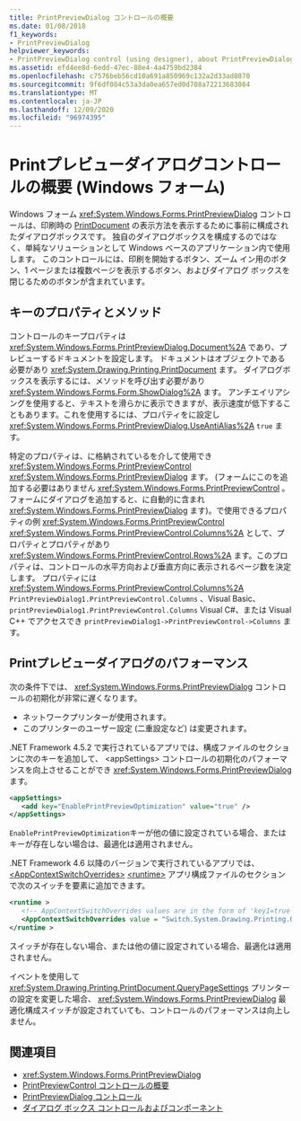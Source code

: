 ```yaml
---
title: PrintPreviewDialog コントロールの概要
ms.date: 01/08/2018
f1_keywords:
- PrintPreviewDialog
helpviewer_keywords:
- PrintPreviewDialog control (using designer), about PrintPreviewDialog
ms.assetid: efd4ee8d-6edd-47ec-88e4-4a4759bd2384
ms.openlocfilehash: c7576beb56cd10a691a850969c132a2d33ad8870
ms.sourcegitcommit: 9f6df084c53a3da0ea657ed0d708a72213683084
ms.translationtype: MT
ms.contentlocale: ja-JP
ms.lasthandoff: 12/09/2020
ms.locfileid: "96974395"
---
```

# <a name="printpreviewdialog-control-overview-windows-forms"></a>Printプレビューダイアログコントロールの概要 (Windows フォーム)

Windows フォーム <xref:System.Windows.Forms.PrintPreviewDialog> コントロールは、印刷時の [PrintDocument](printdocument-component-windows-forms.md) の表示方法を表示するために事前に構成されたダイアログボックスです。 独自のダイアログボックスを構成するのではなく、単純なソリューションとして Windows ベースのアプリケーション内で使用します。 このコントロールには、印刷を開始するボタン、ズーム イン用のボタン、1 ページまたは複数ページを表示するボタン、およびダイアログ ボックスを閉じるためのボタンが含まれています。

## <a name="key-properties-and-methods"></a>キーのプロパティとメソッド

コントロールのキープロパティは <xref:System.Windows.Forms.PrintPreviewDialog.Document%2A> であり、プレビューするドキュメントを設定します。 ドキュメントはオブジェクトである必要があり <xref:System.Drawing.Printing.PrintDocument> ます。 ダイアログボックスを表示するには、メソッドを呼び出す必要があり <xref:System.Windows.Forms.Form.ShowDialog%2A> ます。 アンチエイリアシングを使用すると、テキストを滑らかに表示できますが、表示速度が低下することもあります。これを使用するには、プロパティをに設定し <xref:System.Windows.Forms.PrintPreviewDialog.UseAntiAlias%2A> `true` ます。

特定のプロパティは、に格納されているを介して使用でき <xref:System.Windows.Forms.PrintPreviewControl> <xref:System.Windows.Forms.PrintPreviewDialog> ます。 (フォームにこのを追加する必要はありません <xref:System.Windows.Forms.PrintPreviewControl> 。フォームにダイアログを追加すると、に自動的に含まれ <xref:System.Windows.Forms.PrintPreviewDialog> ます)。で使用できるプロパティの例 <xref:System.Windows.Forms.PrintPreviewControl> <xref:System.Windows.Forms.PrintPreviewControl.Columns%2A> として、プロパティとプロパティがあり <xref:System.Windows.Forms.PrintPreviewControl.Rows%2A> ます。このプロパティは、コントロールの水平方向および垂直方向に表示されるページ数を決定します。 プロパティには <xref:System.Windows.Forms.PrintPreviewControl.Columns%2A> `PrintPreviewDialog1.PrintPreviewControl.Columns` 、Visual Basic、 `printPreviewDialog1.PrintPreviewControl.Columns` Visual C#、または Visual C++ でアクセスでき `printPreviewDialog1->PrintPreviewControl->Columns` ます。

## <a name="printpreviewdialog-performance"></a>Printプレビューダイアログのパフォーマンス

次の条件下では、 <xref:System.Windows.Forms.PrintPreviewDialog> コントロールの初期化が非常に遅くなります。

- ネットワークプリンターが使用されます。
- このプリンターのユーザー設定 (二重設定など) は変更されます。

.NET Framework 4.5.2 で実行されているアプリでは、構成ファイルのセクションに次のキーを追加して、 \<appSettings> コントロールの初期化のパフォーマンスを向上させることができ <xref:System.Windows.Forms.PrintPreviewDialog> ます。

```xml
<appSettings>
   <add key="EnablePrintPreviewOptimization" value="true" />
</appSettings>
```

`EnablePrintPreviewOptimization`キーが他の値に設定されている場合、またはキーが存在しない場合は、最適化は適用されません。

.NET Framework 4.6 以降のバージョンで実行されているアプリでは、 [\<AppContextSwitchOverrides>](/dotnet/framework/configure-apps/file-schema/runtime/appcontextswitchoverrides-element) [\<runtime>](/dotnet/framework/configure-apps/file-schema/runtime/index) アプリ構成ファイルのセクションで次のスイッチを要素に追加できます。

```xml
<runtime >
   <!-- AppContextSwitchOverrides values are in the form of 'key1=true|false;key2=true|false -->
   <AppContextSwitchOverrides value = "Switch.System.Drawing.Printing.OptimizePrintPreview=true" />
</runtime >
```

スイッチが存在しない場合、または他の値に設定されている場合、最適化は適用されません。

イベントを使用して <xref:System.Drawing.Printing.PrintDocument.QueryPageSettings> プリンターの設定を変更した場合、 <xref:System.Windows.Forms.PrintPreviewDialog> 最適化構成スイッチが設定されていても、コントロールのパフォーマンスは向上しません。

## <a name="see-also"></a>関連項目

- <xref:System.Windows.Forms.PrintPreviewDialog>
- [PrintPreviewControl コントロールの概要](printpreviewcontrol-control-overview-windows-forms.md)
- [PrintPreviewDialog コントロール](printpreviewdialog-control-windows-forms.md)
- [ダイアログ ボックス コントロールおよびコンポーネント](dialog-box-controls-and-components-windows-forms.md)
